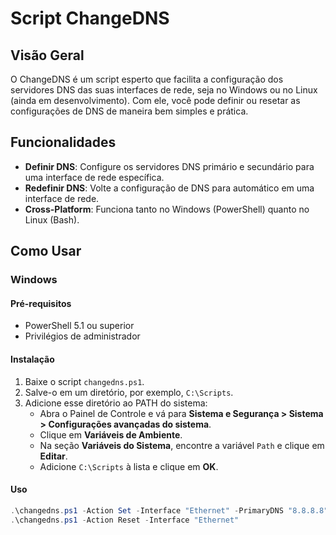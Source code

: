 # Script ChangeDNS

## Visão Geral

O ChangeDNS é um script esperto que facilita a configuração dos servidores DNS das suas interfaces de rede, seja no Windows ou no Linux (ainda em desenvolvimento). 
Com ele, você pode definir ou resetar as configurações de DNS de maneira bem simples e prática.

## Funcionalidades

- **Definir DNS**: Configure os servidores DNS primário e secundário para uma interface de rede específica.
- **Redefinir DNS**: Volte a configuração de DNS para automático em uma interface de rede.
- **Cross-Platform**: Funciona tanto no Windows (PowerShell) quanto no Linux (Bash).

## Como Usar

### Windows

#### Pré-requisitos

- PowerShell 5.1 ou superior
- Privilégios de administrador

#### Instalação

1. Baixe o script `changedns.ps1`.
2. Salve-o em um diretório, por exemplo, `C:\Scripts`.
3. Adicione esse diretório ao PATH do sistema:
    - Abra o Painel de Controle e vá para **Sistema e Segurança > Sistema > Configurações avançadas do sistema**.
    - Clique em **Variáveis de Ambiente**.
    - Na seção **Variáveis do Sistema**, encontre a variável `Path` e clique em **Editar**.
    - Adicione `C:\Scripts` à lista e clique em **OK**.

#### Uso

```powershell
.\changedns.ps1 -Action Set -Interface "Ethernet" -PrimaryDNS "8.8.8.8" -SecondaryDNS "8.8.4.4"
.\changedns.ps1 -Action Reset -Interface "Ethernet"
```

